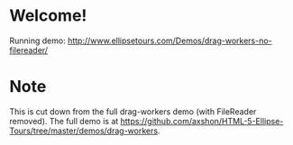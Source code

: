 # Welcome!

Running demo: http://www.ellipsetours.com/Demos/drag-workers-no-filereader/

# Note

This is cut down from the full drag-workers demo (with FileReader removed). The full demo is at https://github.com/axshon/HTML-5-Ellipse-Tours/tree/master/demos/drag-workers.
